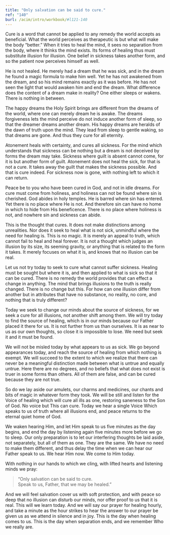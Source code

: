 ```yaml
---
title: "Only salvation can be said to cure."
ref: "140"
burl: /acim/intro/workbook/#l121-140
---
```


Cure is a word that cannot be applied to any remedy the world accepts as
beneficial. What the world perceives as therapeutic is but what will
make the body “better.” When it tries to heal the mind, it sees no
separation from the body, where it thinks the mind exists. Its forms of
healing thus must substitute illusion for illusion. One belief in
sickness takes another form, and so the patient now perceives himself as
well.

He is not healed. He merely had a dream that he was sick, and in the
dream he found a magic formula to make him well. Yet he has not awakened
from the dream, and so his mind remains exactly as it was before. He has
not seen the light that would awaken him and end the dream. What
difference does the content of a dream make in reality? One either
sleeps or wakens. There is nothing in between.

The happy dreams the Holy Spirit brings are different from the dreams of
the world, where one can merely dream he is awake. The dreams
forgiveness lets the mind perceive do not induce another form of sleep,
so that the dreamer dreams another dream. His happy dreams are heralds
of the dawn of truth upon the mind. They lead from sleep to gentle
waking, so that dreams are gone. And thus they cure for all eternity.

Atonement heals with certainty, and cures all sickness. For the mind
which understands that sickness can be nothing but a dream is not
deceived by forms the dream may take. Sickness where guilt is absent
cannot come, for it is but another form of guilt. Atonement does not
heal the sick, for that is not a cure. It takes away the guilt that
makes the sickness possible. And that is cure indeed. For sickness now
is gone, with nothing left to which it can return.

Peace be to you who have been cured in God, and not in idle dreams. For
cure must come from holiness, and holiness can not be found where sin is
cherished. God abides in holy temples. He is barred where sin has
entered. Yet there is no place where He is not. And therefore sin can
have no home in which to hide from His beneficence. There is no place
where holiness is not, and nowhere sin
and sickness can abide.

This is the thought that cures. It does not make distinctions among
unrealities. Nor does it seek to heal what is not sick, unmindful where
the need for healing is. This is no magic. It is merely an appeal to
truth, which cannot fail to heal and heal forever. It is not a thought
which judges an illusion by its size, its seeming gravity, or anything
that is related to the form it takes. It merely focuses on what it is,
and knows that no illusion can be real.

Let us not try today to seek to cure what cannot suffer sickness.
Healing must be sought but where it is, and then applied to what is sick
so that it can be cured. There is no remedy the world provides that can
effect a change in anything. The mind that brings illusions to the truth
is really changed. There is no change but this. For how can one illusion
differ from another but in attributes that have no substance, no
reality, no core, and nothing that is truly different?

Today we seek to change our minds about the source of sickness, for we
seek a cure for all illusions, not another shift among them. We will try
today to find the source of healing, which is in our minds because our
Father placed it there for us. It is not further from us than ourselves.
It is as near to us as our own thoughts, so close it is impossible to
lose. We need but seek it and it must be found.

We will not be misled today by what appears to us as sick. We go beyond
appearances today, and reach the source of healing from which nothing is
exempt. We will succeed to the extent to which we realize that there can
never be a meaningful distinction made between what is untrue and
equally untrue. Here there are no degrees, and no beliefs that what does
not exist is truer in some forms than others. All of them are false, and
can be cured because they are not true.

So do we lay aside our amulets, our charms and medicines, our chants and
bits of magic in whatever form they took. We will be still and listen for
the Voice of healing which will cure all ills as one, restoring saneness
to the Son of God. No voice but This can cure. Today we hear a single
Voice Which speaks to us of truth where all illusions end, and peace
returns to the eternal quiet home of God.

We waken hearing Him, and let Him speak to us five minutes as the day
begins, and end the day by listening again five minutes more
before we go to sleep. Our only preparation is to let our interfering
thoughts be laid aside, not separately, but all of them as one. They are
the same. We have no need to make them different, and thus delay the
time when we can hear our Father speak to us. We hear Him now. We come
to Him today.

With nothing in our hands to which we cling, with lifted hearts and
listening minds we pray:

> “Only salvation can be said to cure.<br/>
> Speak to us, Father, that we may be healed.”

And we will feel salvation cover us with soft protection, and with peace
so deep that no illusion can disturb our minds, nor offer proof to us
that it is real. This will we learn today. And we will say our prayer
for healing hourly, and take a minute as the hour strikes to hear the
answer to our prayer be given us as we attend in silence and in joy. This
is the day when healing comes to us. This is the day when separation
ends, and we remember Who we really are.

